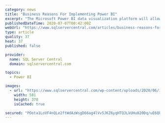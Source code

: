 ```yaml
---
category: news
title: "Business Reasons For Implementing Power BI"
excerpt: "The Microsoft Power BI data visualization platform will allow you to provide the tools and services to content authors who can easily create shared reports and data streams for end-users ..."
publishedDateTime: 2020-07-07T00:42:00Z
webUrl: "https://www.sqlservercentral.com/articles/business-reasons-for-implementing-power-bi"
type: article
quality: 37
heat: 37
published: false

provider:
  name: SQL Server Central
  domain: sqlservercentral.com

topics:
  - Power BI

images:
  - url: "https://www.sqlservercentral.com/wp-content/uploads/2020/06/img_5efa0adeaa99b.png"
    width: 581
    height: 370
    isCached: true

secured: "POota1LoVF4nQLe2ftWdAzWsgD66ag4lVv5JKZ6yqHTQJLkUHu020Dq/uE6Qk6d/gRhEqDZB1aUn3Lcj/7lZ9O+B6w3/TSPt+d5eSQn6yBo36YARxZkikQ7KOmfLAMK05oEDydTVAZLLMa4cUp3e+Ca+eNtaJxtp1tGeOIt/MBHqOXzI055TI0XVumctz2fL56P33GZBFEFiK9i+tLC9IMmDGKs7JMDUIvDGUD+SvqBDTRJyW711piNXI+/p2Z2S4XPmKXwDIIglj/ZQb0tV606NlTDMvMY36xKhPIBL8saDmnmoUus0sAYsCWYALvUtiBB4FeMXs/QsYKbqEJQyIQ==;Gw/GCctDamNfDiGARJCS8g=="
---
```


